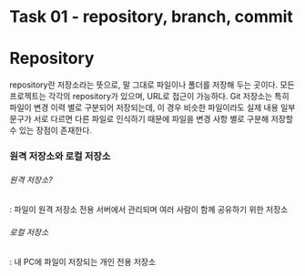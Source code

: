 # Task 01 - repository, branch, commit

Repository
===

repository란 저장소라는 뜻으로, 말 그대로 파일이나 폴더를 저장해 두는 곳이다. 모든 프로젝트는 각각의 repository가 있으며, URL로 접근이 가능하다.
Git 저장소는 특히 파일이 변경 이력 별로 구분되어 저장되는데, 이 경우 비슷한 파일이라도 실제 내용 일부 문구가 서로 다르면 다른 파일로 인식하기 때문에 파일을 변경 사항 별로 구분해 저장할 수 있는 장점이 존재한다.

### 원격 저장소와 로컬 저장소

###### 원격 저장소?
: 파일이 원격 저장소 전용 서버에서 관리되며 여러 사람이 함께 공유하기 위한 저장소

###### 로컬 저장소
: 내 PC에 파일이 저장되는 개인 전용 저장소



